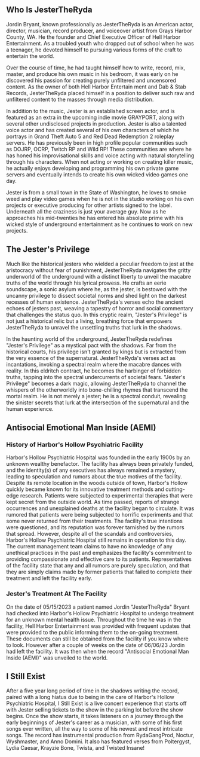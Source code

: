 ## Who Is JesterTheRyda
Jordin Bryant, known professionally as JesterTheRyda is an American actor, director, musician, record producer, and voiceover artist from Grays Harbor County, WA. He the founder and Chief Executive Officer of Hell Harbor Entertainment. As a troubled youth who dropped out of school when he was a teenager, he devoted himself to pursuing various forms of the craft to entertain the world.

Over the course of time, he had taught himself how to write, record, mix, master, and produce his own music in his bedroom, it was early on he discovered his passion for creating purely unfiltered and uncensored content. As the owner of both Hell Harbor Entertain ment and Dab & Stab Records, JesterTheRyda placed himself in a position to deliver such raw and unfiltered content to the masses through media distribution.

In addition to the music, Jester is an established screen actor, and is featured as an extra in the upcoming indie movie GRAYPORT, along with several other undisclosed projects in production. Jester is also a talented voice actor and has created several of his own characters of which he portrays in Grand Theft Auto 5 and Red Dead Redemption 2 roleplay servers. He has previously been in high profile popular communities such as DOJRP, OCRP, Twitch RP and Wild RP! These communities are where he has honed his improvisational skills and voice acting with natural storytelling through his characters. When not acting or working on creating killer music, he actually enjoys developing and programming his own private game servers and eventually intends to create his own wicked video games one day.

Jester is from a small town in the State of Washington, he loves to smoke weed and play video games when he is not in the studio working on his own projects or executive producing for other artists signed to the label. Underneath all the craziness is just your average guy. Now as he approaches his mid-twenties he has entered his absolute prime with his wicked style of underground entertainment as he continues to work on new projects.

## The Jester's Privilege
Much like the historical jesters who wielded a peculiar freedom to jest at the aristocracy without fear of punishment, JesterTheRyda navigates the gritty underworld of the underground with a distinct liberty to unveil the macabre truths of the world through his lyrical prowess. He crafts an eerie soundscape, a sonic asylum where he, as the jester, is bestowed with the uncanny privilege to dissect societal norms and shed light on the darkest recesses of human existence. JesterTheRyda's verses echo the ancient echoes of jesters past, weaving a tapestry of horror and social commentary that challenges the status quo. In this cryptic realm, "Jester's Privilege" is not just a historical relic but a living, breathing force that empowers JesterTheRyda to unravel the unsettling truths that lurk in the shadows.

In the haunting world of the underground, JesterTheRyda redefines "Jester's Privilege" as a mystical pact with the shadows. Far from the historical courts, his privilege isn't granted by kings but is extracted from the very essence of the supernatural. JesterTheRyda's verses act as incantations, invoking a spectral realm where the macabre dances with reality. In this eldritch contract, he becomes the harbinger of forbidden truths, tapping into the spectral undercurrents of societal fears. "Jester's Privilege" becomes a dark magic, allowing JesterTheRyda to channel the whispers of the otherworldly into bone-chilling rhymes that transcend the mortal realm. He is not merely a jester; he is a spectral conduit, revealing the sinister secrets that lurk at the intersection of the supernatural and the human experience.

## Antisocial Emotional Man Inside (AEMI)
### History of Harbor's Hollow Psychiatric Facility
Harbor's Hollow Psychiatric Hospital was founded in the early 1900s by an unknown wealthy
benefactor. The facility has always been privately funded, and the identity(s) of any executives has always remained a mystery, leading to speculation and rumors about the true motives of the facility. Despite its remote location in the woods outside of town, Harbor's Hollow quickly became known for its innovative treatment methods and cutting-edge research. Patients were subjected to experimental therapies that were kept secret from the outside world. As time passed, reports of strange occurrences and unexplained deaths at the facility began to circulate. It was rumored that patients were being subjected to horrific experiments and that some never returned from their treatments. The facility's true intentions were questioned, and its reputation was forever tarnished by the rumors that spread. However, despite all of the scandals and controversies, Harbor's Hollow Psychiatric Hospital still remains in operation to this day. The current management team claims to have no knowledge of any unethical practices in the past and emphasizes the facility's commitment to providing compassionate and effective care to its patients. Representatives of the facility state that any and all rumors are purely speculation, and that they are simply claims made by former patients that failed to complete their treatment and left the facility early.

### Jester's Treatment At The Facility
On the date of 05/15/2023 a patient named Jordin "JesterTheRyda" Bryant had checked into Harbor's Hollow Psychiatric Hospital to undergo treatment for an unknown mental health issue. Throughout the time he was in the facility, Hell Harbor Entertainment was provided with frequent updates that were provided to the public informing them to the on-going treatment. These documents can still be obtained from the facility if you know where to look. However after a couple of weeks on the date of 06/06/23 Jordin had left the facility. It was then when the record "Antisocial Emotional Man Inside (AEMI)" was unveiled to the world. 

## I Still Exist
After a five year long period of time in the shadows writing the record, paired with a long hiatus due to being in the care of Harbor's Hollow Psychiatric Hospital, I Still Exist is a live concert experience that starts off with Jester selling tickets to the show in the parking lot before the show begins. Once the show starts, it takes listeners on a journey through the early beginnings of Jester's career as a musician, with some of his first songs ever written, all the way to some of his newest and most intricate songs.  The record has instrumental production from RydaGangProd, Noctur, Wyshmaster, and Anno Domini. It also has featured verses from Poltergyst, Lydia Caesar, Krayzie Bone, Twista, and Twisted Insane! 
